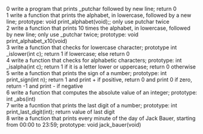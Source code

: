 0 write a program that prints _putchar followed by new line; return 0  
1 write a function that prints the alphabet, in lowercase, followed by a new line; prototype: void print_alphabet(void);; only use putchar twice  
2 write a function that prints 10 times the alphabet, in lowercase, followed by new line; only use _putchar twice; prototype: void print_alphabet_x10(void)  
3 write a function that checks for lowercase character; prototype int _islower(int c); return 1 if lowercase; else return 0  
4 write a function that checks for alphabetic characters; prototype: int _isalpha(int c); return 1 if it is a letter lower or uppercase; return 0 otherwise  
5 write a function that prints the sign of a number; prototype: int print_sign(int n); return 1 and print + if positive, return 0 and print 0 if zero, return -1 and print - if negative  
6 write a function that computes the absolute value of an integer; prototype: int _abs(int)  
7 write a fucntion that prints the last digit of a number; prototype: int print_last_digit(int); return value of last digit  
8 write a function that prints every minute of the day of Jack Bauer, starting from 00:00 to 23:59; prototype: void jack_bauer(void)  
